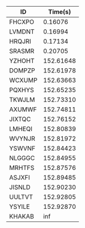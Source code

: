 |ID|Time(s)|
|-|-|
|FHCXPO|0.16076|
|LVMDNT|0.16994|
|HRQJRI|0.17134|
|SRASMR|0.20705|
|YZHOHT|152.61648|
|DOMPZP|152.61978|
|WCXUMP|152.63663|
|PQXHYS|152.65235|
|TKWJLM|152.73310|
|AXUMWF|152.74811|
|JIXTQC|152.76152|
|LMHEQI|152.80839|
|WVYNJR|152.81972|
|YSWVNF|152.84423|
|NLGGGC|152.84955|
|MRHTFS|152.87576|
|ASJXFI|152.89485|
|JISNLD|152.90230|
|UULTVT|152.92805|
|YSYILE|152.92870|
|KHAKAB|inf|

